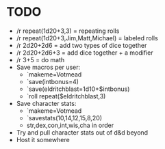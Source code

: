 # TODO

* /r repeat\(1d20+3,3\) = repeating rolls
* /r repeat\(1d20+3,Jim,Matt,Michael\) = labeled rolls
* /r 2d20+2d6 = add two types of dice together
* /r 2d20+2d6+3 = add dice together + a modifier
* /r 3+5 = do math 
* Save macros per user:
  * \`makeme=Votmead
  * \`save\(intbonus=4\)
  * \`save\(eldritchblast=1d10+$intbonus\)
  * \`roll repeat\($eldritchblast,3\)
* Save character stats:
  * \`makeme=Votmead
  * \`savestats\(10,14,12,15,8,20\) 
  * str,dex,con,int,wis,cha in order
* Try and pull character stats out of d&d beyond
* Host it somewhere 

